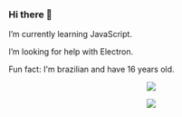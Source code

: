 ### Hi there 👋

I’m currently learning JavaScript.

I’m looking for help with Electron.

Fun fact: I'm brazilian and have 16 years old.

<p align="center">
  <img src="https://github-readme-stats.vercel.app/api/top-langs/?username=ArthurLobopro&theme=radical&layout=compact">
</p>

<p align="center">
  <img src="https://github-readme-stats.vercel.app/api?username=arthurlobopro&show_icons=true&theme=radical">
</p>

<!--
**ArthurLobopro/arthurlobopro** is a ✨ _special_ ✨ repository because its `README.md` (this file) appears on your GitHub profile.

Here are some ideas to get you started:

- 🔭 I’m currently working on ...
- 🌱 I’m currently learning ...
- 👯 I’m looking to collaborate on ...
- 🤔 I’m looking for help with ...
- 💬 Ask me about ...
- 📫 How to reach me: ...
- 😄 Pronouns: ...
- ⚡ Fun fact: ...
-->
